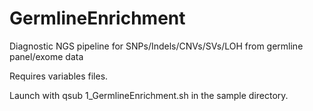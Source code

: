 # GermlineEnrichment

Diagnostic NGS pipeline for SNPs/Indels/CNVs/SVs/LOH from germline panel/exome data

Requires variables files.

Launch with qsub 1_GermlineEnrichment.sh in the sample directory.